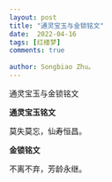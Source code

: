 ```yaml
---
layout: post
title: "通灵宝玉与金锁铭文"
date:  2022-04-16
tags: [红楼梦]
comments: true
 
author: Songbiao Zhu。
---
```


通灵宝玉与金锁铭文



<!-- more -->



**通灵宝玉铭文**

莫失莫忘，仙寿恒昌。

**金锁铭文**

不离不弃，芳龄永继。